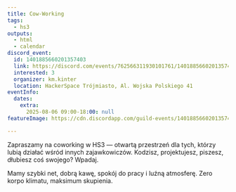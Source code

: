 ```yaml
---
title: Cow-Working
tags:
  - hs3
outputs:
  - html
  - calendar
discord_event:
  id: 1401885660201357403
  link: https://discord.com/events/762566311930101761/1401885660201357403
  interested: 3
  organizer: km.kinter
  location: HackerSpace Trójmiasto, Al. Wojska Polskiego 41
eventInfo:
  dates:
    extra:
      2025-08-06 09:00-18:00: null
featureImage: https://cdn.discordapp.com/guild-events/1401885660201357403/71cfe4901f0fa169cc5b744c6bc3a8f2.png?size=1024

---
```


Zapraszamy na coworking w HS3 — otwartą przestrzeń dla tych, którzy lubią działać wśród innych zajawkowiczów. 
Kodzisz, projektujesz, piszesz, dłubiesz coś swojego? Wpadaj.

Mamy szybki net, dobrą kawę, spokój do pracy i luźną atmosferę. Zero korpo klimatu, maksimum skupienia.
